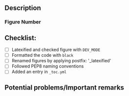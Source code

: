 ## Description

<!-- Please refer to https://github.com/probml/pyprobml/blob/master/CONTRIBUTING.md before opening this PR -->

### Figure Number

<!-- Mention figure number with corresponding book (book1 or book2). For example: book1 - 4.18 -->

## Checklist:

- [ ] Latexified and checked figure with `DEV_MODE`
- [ ] Formatted the code with `black`
- [ ] Renamed figures by applying postfix: '_latexified'
- [ ] Followed PEP8 naming conventions
- [ ] Added an entry in `_toc.yml`

## Potential problems/Important remarks

<!-- If you have any import remarks  for the reviewers to look at closer,  you can write them in detail here.  -->
